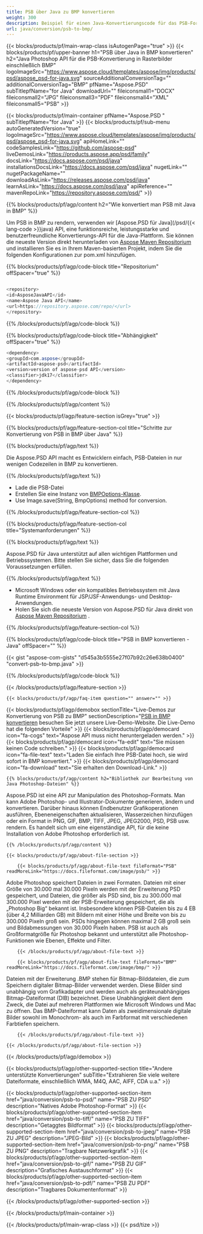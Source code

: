 ```yaml
---
title: PSB über Java zu BMP konvertieren
weight: 300
description: Beispiel für einen Java-Konvertierungscode für das PSB-Format in eine BMP-Datei. Verwenden Sie diesen Beispielcode, um PSB in einer beliebigen Web- oder Desktop-Java-basierten Anwendung in BMP zu konvertieren.
url: java/conversion/psb-to-bmp/
---
```


{{< blocks/products/pf/main-wrap-class isAutogenPage="true" >}}
{{< blocks/products/pf/upper-banner h1="PSB über Java in BMP konvertieren" h2="Java Photoshop API für die PSB-Konvertierung in Rasterbilder einschließlich BMP" logoImageSrc="https://www.aspose.cloud/templates/aspose/img/products/psd/aspose_psd-for-java.svg" sourceAdditionalConversionTag="" additionalConversionTag="BMP" pfName="Aspose.PSD" subTitlepfName="for Java" downloadUrl="" fileiconsmall1="DOCX" fileiconsmall2="JPG" fileiconsmall3="PDF" fileiconsmall4="XML" fileiconsmall5="PSB" >}}

{{< blocks/products/pf/main-container pfName="Aspose.PSD " subTitlepfName="for Java" >}}
{{< blocks/products/pf/sub-menu autoGeneratedVersion="true" logoImageSrc="https://www.aspose.cloud/templates/aspose/img/products/psd/aspose_psd-for-java.svg" apiHomeLink="" codeSamplesLink="https://github.com/aspose-psd" liveDemosLink="https://products.aspose.app/psd/family" docsLink="https://docs.aspose.com/psd/java" installationsDocsLink="https://docs.aspose.com/psd/java" nugetLink="" nugetPackageName="" downloadAsLink="https://releases.aspose.com/psd/java" learnAsLink="https://docs.aspose.com/psd/java" apiReference="" mavenRepoLink="https://repository.aspose.com/psd/" >}}

{{% blocks/products/pf/agp/content h2="Wie konvertiert man PSB mit Java in BMP" %}}

 Um PSB in BMP zu rendern, verwenden wir
 [Aspose.PSD für Java](/psd/{{< lang-code >}}java) 
 API, eine funktionsreiche, leistungsstarke und benutzerfreundliche Konvertierungs-API für die Java-Plattform. Sie können die neueste Version direkt herunterladen von
 [Aspose Maven Repositorium](https://repository.aspose.com/psd/) 
 und installieren Sie es in Ihrem Maven-basierten Projekt, indem Sie die folgenden Konfigurationen zur pom.xml hinzufügen.

{{% blocks/products/pf/agp/code-block title="Repositorium" offSpacer="true" %}}

```cs

<repository>
<id>AsposeJavaAPI</id>
<name>Aspose Java API</name>
<url>https://repository.aspose.com/repo/</url>
</repository>

```

{{% /blocks/products/pf/agp/code-block %}}

{{% blocks/products/pf/agp/code-block title="Abhängigkeit" offSpacer="true" %}}

```cs
<dependency>
<groupId>com.aspose</groupId>
<artifactId>aspose-psd</artifactId>
<version>version of aspose-psd API</version>
<classifier>jdk17</classifier>
</dependency>

```

{{% /blocks/products/pf/agp/code-block %}}

{{% /blocks/products/pf/agp/content %}}

{{< blocks/products/pf/agp/feature-section isGrey="true" >}}

{{% blocks/products/pf/agp/feature-section-col title="Schritte zur Konvertierung von PSB in BMP über Java" %}}

{{% blocks/products/pf/agp/text %}}

 Die Aspose.PSD API macht es Entwicklern einfach, PSB-Dateien in nur wenigen Codezeilen in BMP zu konvertieren.

{{% /blocks/products/pf/agp/text %}}

- Lade die PSB-Datei
- Erstellen Sie eine Instanz von [BMPOptions-Klasse](https://apireference.aspose.com/psd/java/com.aspose.psd.imageoptions/BmpOptions).
- Use Image.save(String, BmpOptions) method for conversion.

{{% /blocks/products/pf/agp/feature-section-col %}}

{{% blocks/products/pf/agp/feature-section-col title="Systemanforderungen" %}}

{{% blocks/products/pf/agp/text %}}

 Aspose.PSD für Java unterstützt auf allen wichtigen Plattformen und Betriebssystemen. Bitte stellen Sie sicher, dass Sie die folgenden Voraussetzungen erfüllen.

{{% /blocks/products/pf/agp/text %}}

- Microsoft Windows oder ein kompatibles Betriebssystem mit Java Runtime Environment für JSP/JSF-Anwendungs- und Desktop-Anwendungen.
- Holen Sie sich die neueste Version von Aspose.PSD für Java direkt von
 [Aspose Maven Repositorium](https://repository.aspose.com/psd/)  .

{{% /blocks/products/pf/agp/feature-section-col %}}

{{% blocks/products/pf/agp/code-block title="PSB in BMP konvertieren - Java" offSpacer="" %}}

{{< gist "aspose-com-gists" "d545a3b5555e27f07b92c26e638b0400" "convert-psb-to-bmp.java" >}}

{{% /blocks/products/pf/agp/code-block %}}

{{< /blocks/products/pf/agp/feature-section >}}

    {{< blocks/products/pf/agp/faq-item question="" answer="" >}}
 

<!-- aboutfile Starts -->

{{< blocks/products/pf/agp/demobox sectionTitle="Live-Demos zur Konvertierung von PSB zu BMP" sectionDescription="[PSB in BMP konvertieren](https://products.aspose.app/psd/conversion/psb-to-bmp) besuchen Sie jetzt unsere Live-Demo-Website. Die Live-Demo hat die folgenden Vorteile" >}}
        {{< blocks/products/pf/agp/democard icon="fa-cogs" text="Aspose API muss nicht heruntergeladen werden." >}}
        {{< blocks/products/pf/agp/democard icon="fa-edit" text="Sie müssen keinen Code schreiben." >}}
        {{< blocks/products/pf/agp/democard icon="fa-file-text" text="Laden Sie einfach Ihre PSB-Datei hoch, sie wird sofort in BMP konvertiert." >}}
        {{< blocks/products/pf/agp/democard icon="fa-download" text="Sie erhalten den Download-Link." >}}

    {{% blocks/products/pf/agp/content h2="Bibliothek zur Bearbeitung von Java Photoshop-Dateien" %}}

 Aspose.PSD ist eine API zur Manipulation des Photoshop-Formats. Man kann Adobe Photoshop- und Illustrator-Dokumente generieren, ändern und konvertieren. Darüber hinaus können Endbenutzer Grafikoperationen ausführen, Ebeneneigenschaften aktualisieren, Wasserzeichen hinzufügen oder ein Format in PNG, GIF, BMP, TIFF, JPEG, JPEG2000, PSD, PSB usw. rendern. Es handelt sich um eine eigenständige API, für die keine Installation von Adobe Photoshop erforderlich ist. 



    {{% /blocks/products/pf/agp/content %}}

    {{< blocks/products/pf/agp/about-file-section >}}

        {{< blocks/products/pf/agp/about-file-text fileFormat="PSB" readMoreLink="https://docs.fileformat.com/image/psb/" >}}

Adobe Photoshop speichert Dateien in zwei Formaten. Dateien mit einer Größe von 30.000 mal 30.000 Pixeln werden mit der Erweiterung PSD gespeichert, und Dateien, die größer als PSD sind, bis zu 300.000 mal 300.000 Pixel werden mit der PSB-Erweiterung gespeichert, die als „Photoshop Big“ bekannt ist. Insbesondere können PSB-Dateien bis zu 4 EB (über 4,2 Milliarden GB) mit Bildern mit einer Höhe und Breite von bis zu 300.000 Pixeln groß sein. PSDs hingegen können maximal 2 GB groß sein und Bildabmessungen von 30.000 Pixeln haben. PSB ist auch als Großformatgröße für Photoshop bekannt und unterstützt alle Photoshop-Funktionen wie Ebenen, Effekte und Filter.


        {{< /blocks/products/pf/agp/about-file-text >}}

        {{< blocks/products/pf/agp/about-file-text fileFormat="BMP" readMoreLink="https://docs.fileformat.com/image/bmp/" >}}

Dateien mit der Erweiterung .BMP stehen für Bitmap-Bilddateien, die zum Speichern digitaler Bitmap-Bilder verwendet werden. Diese Bilder sind unabhängig vom Grafikadapter und werden auch als geräteunabhängiges Bitmap-Dateiformat (DIB) bezeichnet. Diese Unabhängigkeit dient dem Zweck, die Datei auf mehreren Plattformen wie Microsoft Windows und Mac zu öffnen. Das BMP-Dateiformat kann Daten als zweidimensionale digitale Bilder sowohl im Monochrom- als auch im Farbformat mit verschiedenen Farbtiefen speichern.


        {{< /blocks/products/pf/agp/about-file-text >}}

    {{< /blocks/products/pf/agp/about-file-section >}}

{{< /blocks/products/pf/agp/demobox >}}

<!-- aboutfile Ends -->

{{< blocks/products/pf/agp/other-supported-section title="Andere unterstützte Konvertierungen" subTitle="Extrahieren Sie viele weitere Dateiformate, einschließlich WMA, M4Q, AAC, AIFF, CDA u.a." >}}

{{< blocks/products/pf/agp/other-supported-section-item href="java/conversion/psb-to-psd/" name="PSB ZU PSD" description="Natives Adobe Photoshop-Format" >}}
{{< blocks/products/pf/agp/other-supported-section-item href="java/conversion/psb-to-tiff/" name="PSB ZU TIFF" description="Getaggtes Bildformat" >}}
{{< blocks/products/pf/agp/other-supported-section-item href="java/conversion/psb-to-jpeg/" name="PSB ZU JPEG" description="JPEG-Bild" >}}
{{< blocks/products/pf/agp/other-supported-section-item href="java/conversion/psb-to-png/" name="PSB ZU PNG" description="Tragbare Netzwerkgrafik" >}}
{{< blocks/products/pf/agp/other-supported-section-item href="java/conversion/psb-to-gif/" name="PSB ZU GIF" description="Grafisches Austauschformat" >}}
{{< blocks/products/pf/agp/other-supported-section-item href="java/conversion/psb-to-pdf/" name="PSB ZU PDF" description="Tragbares Dokumentenformat" >}}

{{< /blocks/products/pf/agp/other-supported-section >}}

{{< /blocks/products/pf/main-container >}}
    
{{< /blocks/products/pf/main-wrap-class >}}
{{< psd/tize >}}

